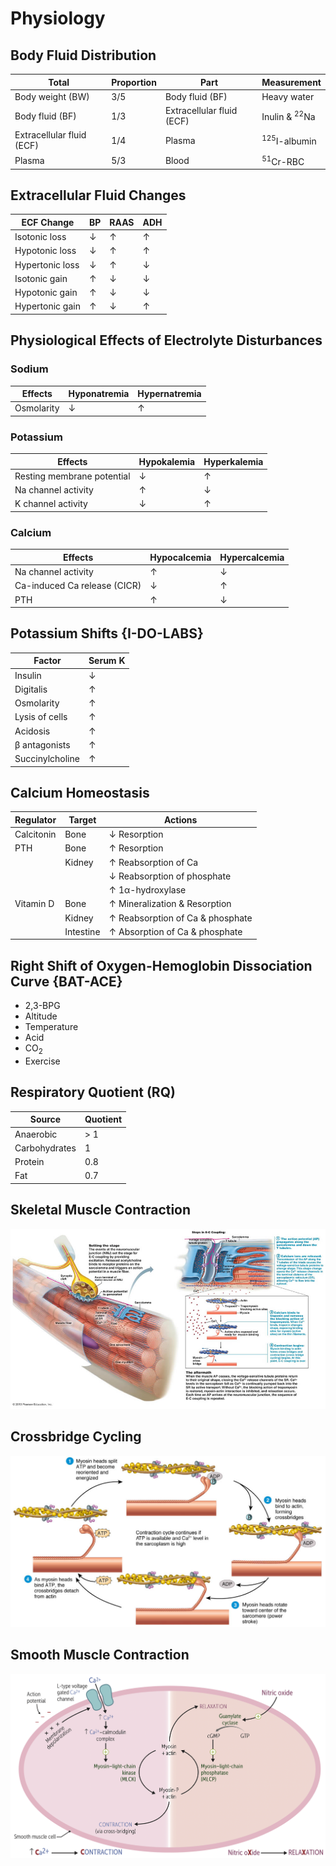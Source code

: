 # Physiology

## Body Fluid Distribution

|Total|Proportion|Part|Measurement|
|-|-|-|-|
|Body weight (BW)|3/5|Body fluid (BF)|Heavy water|
|Body fluid (BF)|1/3|Extracellular fluid (ECF)|Inulin & <sup>22</sup>Na|
|Extracellular fluid (ECF)|1/4|Plasma|<sup>125</sup>I-albumin|
|Plasma|5/3|Blood|<sup>51</sup>Cr-RBC|

## Extracellular Fluid Changes

|ECF Change|BP|RAAS|ADH|
|-|-|-|-|
|Isotonic loss|↓|↑|↑|
|Hypotonic loss|↓|↑|↑|
|Hypertonic loss|↓|↑|↓|
|Isotonic gain|↑|↓|↓|
|Hypotonic gain|↑|↓|↓|
|Hypertonic gain|↑|↓|↑|

## Physiological Effects of Electrolyte Disturbances

### Sodium

|Effects|Hyponatremia|Hypernatremia|
|-|-|-|
|Osmolarity|↓|↑|

### Potassium

|Effects|Hypokalemia|Hyperkalemia|
|-|-|-|
|Resting membrane potential|↓|↑|
|Na channel activity|↑|↓|
|K channel activity|↓|↑|

### Calcium

|Effects|Hypocalcemia|Hypercalcemia|
|-|-|-|
|Na channel activity|↑|↓|
|Ca-induced Ca release (CICR)|↓|↑|
|PTH|↑|↓|

## Potassium Shifts {I-DO-LABS}

|Factor|Serum K|
|-|-|
|Insulin|↓|
|Digitalis|↑|
|Osmolarity|↑|
|Lysis of cells|↑|
|Acidosis|↑|
|β antagonists|↑|
|Succinylcholine|↑|

## Calcium Homeostasis

|Regulator|Target|Actions|
|-|-|-|
|Calcitonin|Bone|↓ Resorption|
|PTH|Bone|↑ Resorption|
||Kidney|↑ Reabsorption of Ca|
|||↓ Reabsorption of phosphate|
|||↑ 1α-hydroxylase|
|Vitamin D|Bone|↑ Mineralization & Resorption|
||Kidney|↑ Reabsorption of Ca & phosphate|
||Intestine|↑ Absorption of Ca & phosphate|

## Right Shift of Oxygen-Hemoglobin Dissociation Curve {BAT-ACE}

- 2,3-BPG
- Altitude
- Temperature
- Acid
- CO<sub>2</sub>
- Exercise

## Respiratory Quotient (RQ)

|Source|Quotient|
|-|-|
|Anaerobic|> 1|
|Carbohydrates|1|
|Protein|0.8|
|Fat|0.7|

## Skeletal Muscle Contraction

![](../Figures/Skeletal%20Muscle%20Contraction.png)

## Crossbridge Cycling

![](../Figures/Crossbridge%20Cycling.jpg)

## Smooth Muscle Contraction

![](../Figures/Smooth%20Muscle%20Contraction.png)
